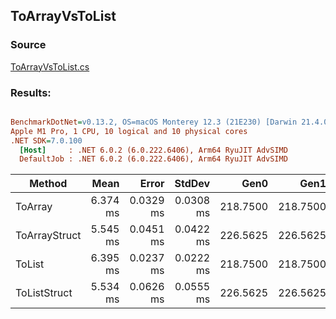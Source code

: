 ﻿## ToArrayVsToList

### Source
[ToArrayVsToList.cs](../../LinqGen.Benchmarks/Cases/ToArrayVsToList.cs)

### Results:
``` ini

BenchmarkDotNet=v0.13.2, OS=macOS Monterey 12.3 (21E230) [Darwin 21.4.0]
Apple M1 Pro, 1 CPU, 10 logical and 10 physical cores
.NET SDK=7.0.100
  [Host]     : .NET 6.0.2 (6.0.222.6406), Arm64 RyuJIT AdvSIMD
  DefaultJob : .NET 6.0.2 (6.0.222.6406), Arm64 RyuJIT AdvSIMD


```
|        Method |     Mean |     Error |    StdDev |     Gen0 |     Gen1 |     Gen2 | Allocated |
|-------------- |---------:|----------:|----------:|---------:|---------:|---------:|----------:|
|       ToArray | 6.374 ms | 0.0329 ms | 0.0308 ms | 218.7500 | 218.7500 | 218.7500 |   1.91 MB |
| ToArrayStruct | 5.545 ms | 0.0451 ms | 0.0422 ms | 226.5625 | 226.5625 | 226.5625 |   1.91 MB |
|        ToList | 6.395 ms | 0.0237 ms | 0.0222 ms | 218.7500 | 218.7500 | 218.7500 |   1.91 MB |
|  ToListStruct | 5.534 ms | 0.0626 ms | 0.0555 ms | 226.5625 | 226.5625 | 226.5625 |   1.91 MB |
